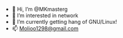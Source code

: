 - 👋 Hi, I’m @MKmasterg
- 👀 I’m interested in network
- 🌱 I’m currently getting hang of GNU/Linux!
- 📫 Molioo1298@gmail.com
